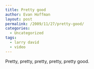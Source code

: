 ```yaml
---
title: Pretty good
author: Evan Hoffman
layout: post
permalink: /2009/11/27/pretty-good/
categories:
  - Uncategorized
tags:
  - larry david
  - video
---
```

Pretty, pretty, pretty, pretty, pretty good.